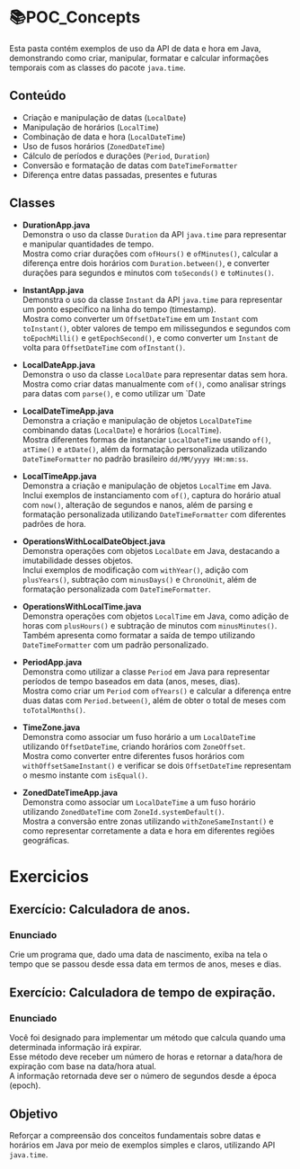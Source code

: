 # 📚POC_Concepts

Esta pasta contém exemplos de uso da API de data e hora em Java, demonstrando como criar, manipular, formatar e calcular informações temporais com as classes do pacote `java.time`.

## Conteúdo

- Criação e manipulação de datas (`LocalDate`)
- Manipulação de horários (`LocalTime`)
- Combinação de data e hora (`LocalDateTime`)
- Uso de fusos horários (`ZonedDateTime`)
- Cálculo de períodos e durações (`Period`, `Duration`)
- Conversão e formatação de datas com `DateTimeFormatter`
- Diferença entre datas passadas, presentes e futuras

## Classes
- **DurationApp.java**  
  Demonstra o uso da classe `Duration` da API `java.time` para representar e manipular quantidades de tempo.  
  Mostra como criar durações com `ofHours()` e `ofMinutes()`, calcular a diferença entre dois horários com `Duration.between()`, e converter durações para segundos e minutos com `toSeconds()` e `toMinutes()`.

- **InstantApp.java**  
  Demonstra o uso da classe `Instant` da API `java.time` para representar um ponto específico na linha do tempo (timestamp).  
  Mostra como converter um `OffsetDateTime` em um `Instant` com `toInstant()`, obter valores de tempo em milissegundos e segundos com `toEpochMilli()` e `getEpochSecond()`, e como converter um `Instant` de volta para `OffsetDateTime` com `ofInstant()`.

- **LocalDateApp.java**  
  Demonstra o uso da classe `LocalDate` para representar datas sem hora.  
  Mostra como criar datas manualmente com `of()`, como analisar strings para datas com `parse()`, e como utilizar um `Date
  
- **LocalDateTimeApp.java**  
  Demonstra a criação e manipulação de objetos `LocalDateTime` combinando datas (`LocalDate`) e horários (`LocalTime`).  
  Mostra diferentes formas de instanciar `LocalDateTime` usando `of()`, `atTime()` e `atDate()`, além da formatação personalizada utilizando `DateTimeFormatter` no padrão brasileiro `dd/MM/yyyy HH:mm:ss`.

- **LocalTimeApp.java**  
  Demonstra a criação e manipulação de objetos `LocalTime` em Java.  
  Inclui exemplos de instanciamento com `of()`, captura do horário atual com `now()`, alteração de segundos e nanos, além de parsing e formatação personalizada utilizando `DateTimeFormatter` com diferentes padrões de hora.

- **OperationsWithLocalDateObject.java**  
  Demonstra operações com objetos `LocalDate` em Java, destacando a imutabilidade desses objetos.  
  Inclui exemplos de modificação com `withYear()`, adição com `plusYears()`, subtração com `minusDays()` e `ChronoUnit`, além de formatação personalizada com `DateTimeFormatter`.

- **OperationsWithLocalTime.java**  
  Demonstra operações com objetos `LocalTime` em Java, como adição de horas com `plusHours()` e subtração de minutos com `minusMinutes()`.  
  Também apresenta como formatar a saída de tempo utilizando `DateTimeFormatter` com um padrão personalizado.

- **PeriodApp.java**  
  Demonstra como utilizar a classe `Period` em Java para representar períodos de tempo baseados em data (anos, meses, dias).  
  Mostra como criar um `Period` com `ofYears()` e calcular a diferença entre duas datas com `Period.between()`, além de obter o total de meses com `toTotalMonths()`.

- **TimeZone.java**  
  Demonstra como associar um fuso horário a um `LocalDateTime` utilizando `OffsetDateTime`, criando horários com `ZoneOffset`.  
  Mostra como converter entre diferentes fusos horários com `withOffsetSameInstant()` e verificar se dois `OffsetDateTime` representam o mesmo instante com `isEqual()`.

- **ZonedDateTimeApp.java**  
  Demonstra como associar um `LocalDateTime` a um fuso horário utilizando `ZonedDateTime` com `ZoneId.systemDefault()`.  
  Mostra a conversão entre zonas utilizando `withZoneSameInstant()` e como representar corretamente a data e hora em diferentes regiões geográficas.

# Exercicios
## Exercício: Calculadora de anos.

### Enunciado 
Crie um programa que, dado uma data de nascimento, exiba na tela o tempo que se passou desde essa data em termos de anos, meses e dias.

## Exercício: Calculadora de tempo de expiração.

### Enunciado
Você foi designado para implementar um método que calcula quando uma determinada informação irá expirar.  
Esse método deve receber um número de horas e retornar a data/hora de expiração com base na data/hora atual.  
A informação retornada deve ser o número de segundos desde a época (epoch).

## Objetivo

Reforçar a compreensão dos conceitos fundamentais sobre datas e horários em Java por meio de exemplos simples e claros, utilizando API `java.time`.

